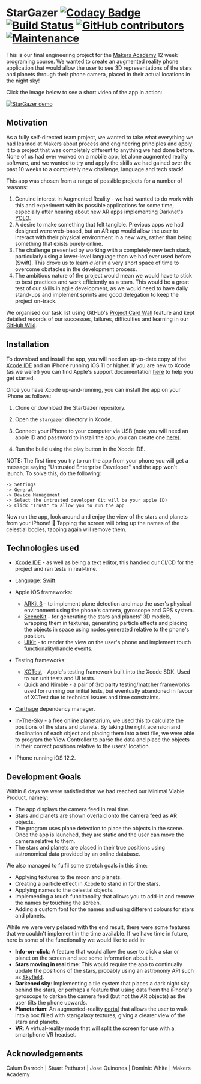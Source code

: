 # StarGazer [![Codacy Badge](https://api.codacy.com/project/badge/Grade/c6e85c7d6c8b416fa266512dba8b4e6e)](https://www.codacy.com/app/StarGeezers/stargazer?utm_source=github.com&amp;utm_medium=referral&amp;utm_content=CalumDarroch/stargazer&amp;utm_campaign=Badge_Grade) [![Build Status](https://travis-ci.org/CalumDarroch/stargazer.svg?branch=master)](https://travis-ci.org/CalumDarroch/stargazer) [![GitHub contributors](https://img.shields.io/github/contributors/jo-quin/stargazer.svg)](https://github.com/jo-quin/stargazer/graphs/contributors) [![Maintenance](https://img.shields.io/badge/Maintained%3F-no-red.svg)](https://bitbucket.org/lbesson/ansi-colors)

This is our final engineering project for the [Makers Academy](https://makers.tech/) 12 week programing course. We wanted to create an augmented reality phone application that would allow the user to see 3D representations of the stars and planets through their phone camera, placed in their actual locations in the night sky!

Click the image below to see a short video of the app in action:

[![StarGazer demo](https://img.youtube.com/vi/2mJJrip4emc/0.jpg)](https://www.youtube.com/watch?v=2mJJrip4emc)

## Motivation

As a fully self-directed team project, we wanted to take what everything we had learned at Makers about process and engineering principles and apply it to a project that was completely different to anything we had done before. None of us had ever worked on a mobile app, let alone augmented reality software, and we wanted to try and apply the skills we had gained over the past 10 weeks to a completely new challenge, language and tech stack!

This app was chosen from a range of possible projects for a number of reasons:
1. Genuine interest in Augmented Reality - we had wanted to do work with this and experiment with its possible applications for some time, especially after hearing about new AR apps implementing Darknet's [YOLO](https://pjreddie.com/darknet/yolo/).
2. A desire to make something that felt tangible. Previous apps we had designed were web-based, but an AR app would allow the user to interact with their physical environment in a new way, rather than being something that exists purely online.
3. The challenge presented by working with a completely new tech stack, particularly using a lower-level language than we had ever used before (Swift). This drove us to learn _a lot_ in a very short space of time to overcome obstacles in the development process.
4. The ambitious nature of the project would mean we would have to stick to best practices and work efficiently as a team. This would be a great test of our skills in agile development, as we would need to have daily stand-ups and implement sprints and good delegation to keep the project on-track.

We organised our task list using GitHub's [Project Card Wall](https://github.com/jo-quin/stargazer/projects/1) feature and kept detailed records of our successes, failures, difficulties and learning in our [GitHub Wiki](https://github.com/jo-quin/stargazer/wiki).

## Installation

To download and install the app, you will need an up-to-date copy of the [Xcode IDE](https://apps.apple.com/us/app/xcode/id497799835?mt=12) and an iPhone running iOS 11 or higher. If you are new to Xcode (as we were!) you can find Apple's support documentation [here](https://developer.apple.com/support/xcode/) to help you get started.

Once you have Xcode up-and-running, you can install the app on your iPhone as follows:

1. Clone or download the StarGazer repository.

2. Open the `stargazer` directory in Xcode.

3. Connect your iPhone to your computer via USB (note you will need an apple ID and password to install the app, you can create one [here](https://support.apple.com/en-gb/HT204316)).

4. Run the build using the play button in the Xcode IDE.

NOTE: The first time you try to run the app from your phone you will get a message saying "Untrusted Enterprise Developer" and the app won't launch. To solve this, do the following:
```
-> Settings
-> General
-> Device Management
-> Select the untrusted developer (it will be your apple ID)
-> Click "Trust" to allow you to run the app
```

Now run the app, look around and enjoy the view of the stars and planets from your iPhone! :iphone: Tapping the screen will bring up the names of the celestial bodies, tapping again will remove them.

## Technologies used

* [Xcode IDE](https://developer.apple.com/xcode/ide/) - as well as being a text editor, this handled our CI/CD for the project and ran tests in real-time.

* Language: [Swift](https://swift.org/).

* Apple iOS frameworks:
  * [ARKit 3](https://developer.apple.com/augmented-reality/arkit/) -  to implement plane detection and map the user's physical environment using the phone's camera, gyroscope and GPS system.
  * [SceneKit](https://developer.apple.com/scenekit/) - for generating the stars and planets' 3D models, wrapping them in textures, generating particle effects and placing the objects in space using nodes generated relative to the phone's position.
  * [UIKit](https://developer.apple.com/documentation/uikit) - to render the view on the user's phone and implement touch functionality/handle events.
  
* Testing frameworks:
  * [XCTest](https://developer.apple.com/documentation/xctest) - Apple's testing framework built into the Xcode SDK. Used to run unit tests and UI tests.
  * [Quick](https://github.com/Quick) and [Nimble](https://github.com/Quick/Nimble) - a pair of 3rd party testing/matcher frameworks used for running our initial tests, but eventually abandoned in favour of XCTest due to technical issues and time constraints.
  
* [Carthage](https://github.com/Carthage/Carthage) dependency manager.
  
* [In-The-Sky](https://in-the-sky.org/location.php) - a free online planetarium, we used this to calculate the positions of the stars and planets. By taking the right acension and declination of each object and placing them into a text file, we were able to program the View Controller to parse the data and place the objects in their correct positions relative to the users' location.

* iPhone running iOS 12.2.

## Development Goals

Within 8 days we were satisfied that we had reached our Minimal Viable Product, namely:
* The app displays the camera feed in real time.
* Stars and planets are shown overlaid onto the camera feed as AR objects.
* The program uses plane detection to place the objects in the scene. Once the app is launched, they are static and the user can move the camera relative to them.
* The stars and planets are placed in their true positions using astronomical data provided by an online database.

We also managed to fulfil some stretch goals in this time:
* Applying textures to the moon and planets.
* Creating a particle effect in Xcode to stand in for the stars.
* Applying names to the celestial objects.
* Implementing a touch funcitonality that allows you to add-in and remove the names by touching the screen.
* Adding a custom font for the names and using different colours for stars and planets.

While we were very pelased with the end result, there were some features that we couldn't implement in the time available. If we have time in future, here is some of the functionality we would like to add in:
* __Info-on-click__: A feature that would allow the user to click a star or planet on the screen and see some information about it.
* __Stars moving in real time__: This would require the app to continually update the positions of the stars, probably using an astronomy API such as [Skyfield](https://github.com/skyfielders/python-skyfield).
* __Darkened sky__: Implementing a tile system that places a dark night sky behind the stars, or perhaps a feature that using data from the iPhone's gyroscope to darken the camera feed (but not the AR objects) as the user tilts the phone upwards.
* __Planetarium__: An augmented-reality [portal](https://www.raywenderlich.com/5524-building-a-portal-app-in-arkit-materials-and-lighting) that allows the user to walk into a box filled with star/galaxy textures, giving a clearer view of the stars and planets.
* __VR__: A virtual-reality mode that will split the screen for use with a smartphone VR headset.

## Acknowledgements
Calum Darroch | Stuart Pethurst | Jose Quinones | Dominic White | Makers Academy
